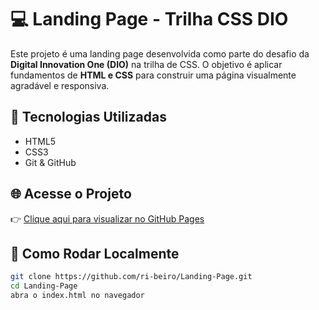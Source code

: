 # 💻 Landing Page - Trilha CSS DIO

Este projeto é uma landing page desenvolvida como parte do desafio da **Digital Innovation One (DIO)** na trilha de CSS. O objetivo é aplicar fundamentos de **HTML e CSS** para construir uma página visualmente agradável e responsiva.

## 🚀 Tecnologias Utilizadas

- HTML5
- CSS3
- Git & GitHub

## 🌐 Acesse o Projeto

👉 [Clique aqui para visualizar no GitHub Pages]([https://ri-beiro.github.io/Landing-Page](https://github.com/ri-beiro/Landing-Page/tree/main))

## 🔧 Como Rodar Localmente

```bash
git clone https://github.com/ri-beiro/Landing-Page.git
cd Landing-Page
abra o index.html no navegador
